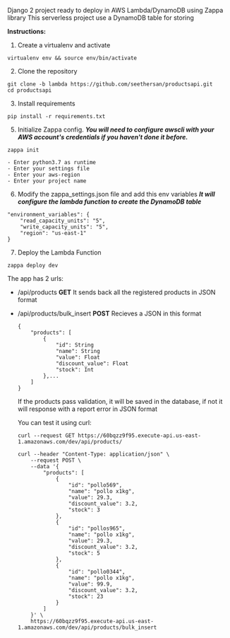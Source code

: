 Django 2 project ready to deploy in AWS Lambda/DynamoDB using Zappa library
This serverless project use a DynamoDB table for storing

**Instructions:**
1. Create a virtualenv and activate

```
virtualenv env && source env/bin/activate
```

2. Clone the repository

```
git clone -b lambda https://github.com/seethersan/productsapi.git
cd productsapi
```

3. Install requirements

```
pip install -r requirements.txt
```

5. Initialize Zappa config. 
***You will need to configure awscli with your AWS account's credentials if you haven't done it before.***

```
zappa init

- Enter python3.7 as runtime
- Enter your settings file
- Enter your aws-region
- Enter your project name
```

6. Modify the zappa_settings.json file and add this env variables
***It will configure the lambda function to create the DynamoDB table***

```
"environment_variables": {
    "read_capacity_units": "5",
    "write_capacity_units": "5",
    "region": "us-east-1"
}
```

7. Deploy the Lambda Function

```
zappa deploy dev
```

The app has 2 urls:

- /api/products **GET**
    It sends back all the registered products in JSON format
- /api/products/bulk_insert **POST**
    Recieves a JSON in this format
    
    ```
    {
        "products": [
            {
                "id": String
                "name": String
                "value": Float
                "discount_value": Float
                "stock": Int
            },...
        ]
    }
    ```
    If the products pass validation, it will be saved in the database, if not it will response with a report error in JSON format

    You can test it using curl:
    ```
    curl --request GET https://60bqzz9f95.execute-api.us-east-1.amazonaws.com/dev/api/products/ 

    curl --header "Content-Type: application/json" \
        --request POST \
        --data '{
            "products": [
                {
                    "id": "pollo569",
                    "name": "pollo x1kg",
                    "value": 29.3,
                    "discount_value": 3.2,
                    "stock": 3
                },
                {
                    "id": "pollos965",
                    "name": "pollo x1kg",
                    "value": 29.3,
                    "discount_value": 3.2,
                    "stock": 5
                },
                {
                    "id": "pollo0344",
                    "name": "pollo x1kg",
                    "value": 99.9,
                    "discount_value": 3.2,
                    "stock": 23
                }
            ]
        }' \
        https://60bqzz9f95.execute-api.us-east-1.amazonaws.com/dev/api/products/bulk_insert
    ```
